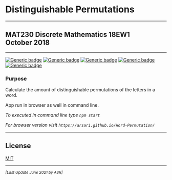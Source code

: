 # Distinguishable Permutations

---

## MAT230 Discrete Mathematics 18EW1<br/>October 2018

---

[![Generic badge](https://img.shields.io/badge/language-JavaScript-blue.svg)](http://www.cplusplus.org/) [![Generic badge](https://img.shields.io/badge/technologies-HTML_|_CSS-green.svg)](https://www.w3shool.com) [![Generic badge](https://img.shields.io/badge/runtime-Node.js-darkred.svg)](https://www.nodejs.org) [![Generic badge](https://img.shields.io/badge/ide-VS_Code-purple.svg)](https://www.vscode.com/) [![Generic badge](https://img.shields.io/badge/license-MIT-orange.svg)](LICENSE)

### Purpose

Calculate the amount of distinguishable permutations of the letters in a word.

App run in browser as well in command line.

_To executed in command line type `npm start`_

_For browser version visit `https://arsari.github.io/Word-Permutation/`_

---

## License

[MIT](LICENSE)

---

<small>_[Last Update June 2021 by ASR]_</small>
